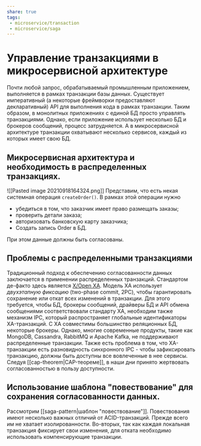 ```yaml
---
share: true
tags: 
 - microservice/transaction
 - microservice/saga
---
```

# Управление транзакциями в микросервисной архитектуре
Почти любой запрос, обрабатываемый промышленным приложением, выполняется в рамках транзакции базы данных. Существует императивный (а некоторые фреймворки предоставляют декларативный) API для выполнения кода в рамках транзакции. Таким образом, в монолитных приложениях с единой БД просто управлять транзакциями. Однако, если приложение использует несколько БД и брокеров сообщений, процесс затрудняется. А в микросервисной архитектуре транзакции охватывают несколько сервисов, каждый из которых имеет свою БД.
## Микросервисная архитектура и необходимость в распределенных транзакциях.
![[Pasted image 20210918164324.png]]
Представим, что есть некая системная операция `createOrder()`. В рамках этой операции нужно
 - убедиться в том, что заказчик имеет право размещать заказы;
 - проверить детали заказа;
 - авторизовать банковскую карту заказчика;
 - Создать запись Order в БД.
 
При этом данные должны быть согласованы.
## Проблемы с распределенными транзакциями
Традиционный подход к обеспечению согласованности данных заключается в применении распределенных транзакций. Стандартом де-факто здесь является [X/Open XA](https://ru.wikipedia.org/wiki/XA). Модель XA использует *двухэтапную фиксацию* (two-phase commit, 2PC), чтобы гарантировать сохранение или откат всех изменений в транзакции. Для этого требуется, чтобы БД, брокеры сообщений, драйверы БД и API обмена сообщениями соответствовали стандарту XA, необходим также механизм IPC, который распространяет глобальные идентификаторы XA-транзакций. С XA совместимы большинство реляционных БД, некоторые брокеры.
Однако, многие современные продукты, такие как MongoDB, Cassandra, RabbitMQ и Apache Kafka, не поддерживают распределенные транзакции.
Также есть проблема в том, что XA-транзакции есть разновидность синхронного IPC - чтобы зафиксировать транзакцию, должны быть доступны все вовлеченные в нее сервисы.
Следуя [[cap-theorem|CAP-теореме]], в наши дни принято жертвовать согласованностью в пользу доступности.
## Использование шаблона "повествование" для сохранения согласованности данных.
Рассмотрим [[saga-pattern|шаблон "повествование"]]. Повествования имеют несколько важных отличий от ACID-транзакций. Прежде всего им не хватает изолированности. Во-вторых, так как каждая локальная транзакция фиксирует свои изменения, для отката необходимо использовать компенсирующие транзакции.
